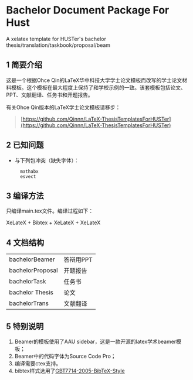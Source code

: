 # Bachelor Document Package For Hust
A xelatex template for HUSTer's bachelor thesis/translation/taskbook/proposal/beam

## 1 简要介绍
这是一个根据Ohce Qin的LaTeX华中科技大学学士论文模板而改写的学士论文材料模板。这个模板在最大程度上保持了和学校示例的一致。该套模板包括论文、PPT、文献翻译、任务书和开题报告。

有关Ohce Qin版本的LaTeX学士论文模板请移步：

> [https://github.com/Qinnn/LaTeX-ThesisTemplatesForHUSTer](https://github.com/Qinnn/LaTeX-ThesisTemplatesForHUSTer)

## 2 已知问题
- 与下列包冲突（缺失字体）：

		mathabx
		esvect

## 3 编译方法
只编译main.tex文件。编译过程如下：

XeLateX + Bibtex + XeLateX + XeLateX

## 4 文档结构

<table>
<tr>
<td>bachelorBeamer</td>
<td>答辩用PPT</td>
</tr>
<tr>
<td>bachelorProposal</td>
<td>开题报告</td>
</tr>
<tr>
<td>bachelorTask</td>
<td>任务书</td>
</tr>
<tr>
<td>bachelor
Thesis</td>
<td>论文</td>
</tr>
<tr>
<td>bachelorTrans</td>
<td>文献翻译</td>
</tr>
</table>
		
## 5 特别说明

1. Beamer的模板使用了AAU sidebar，这是一款开源的latex学术beamer模板；
2. Beamer中的代码字体为Source Code Pro；
3. 编译需要ctex支持。
4. bibtex样式选用了[GBT7714-2005-BibTeX-Style ](https://github.com/Haixing-Hu/GBT7714-2005-BibTeX-Style)

